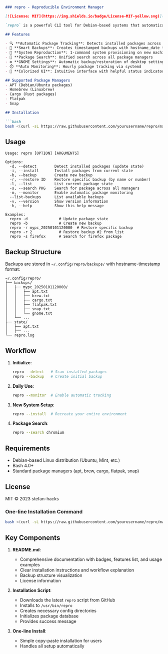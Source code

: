 ```markdown
### repro - Reproducible Environment Manager

[![License: MIT](https://img.shields.io/badge/License-MIT-yellow.svg)](https://opensource.org/licenses/MIT)

`repro` is a powerful CLI tool for Debian-based systems that automatically tracks and manages packages across multiple package managers (apt, brew, cargo, flatpak, snap). It creates reproducible system environments with zero manual configuration and provides easy system restoration.

## Features

- 🔍 **Automatic Package Tracking**: Detects installed packages across 5 package managers
- 💾 **Smart Backups**: Creates timestamped backups with hostname_date format
- 🔁 **System Reproduction**: 1-command system provisioning on new machines
- 🔎 **Package Search**: Unified search across all package managers
- ⚙️ **GNOME Settings**: Automatic backup/restoration of desktop settings
- ⏱️ **Auto Monitoring**: Hourly package tracking via systemd
- 🎨 **Colorized UI**: Intuitive interface with helpful status indicators

## Supported Package Managers
- APT (Debian/Ubuntu packages)
- Homebrew (Linuxbrew)
- Cargo (Rust packages)
- Flatpak
- Snap

## Installation

```bash
bash <(curl -sL https://raw.githubusercontent.com/yourusername/repro/main/install.sh)
```

## Usage

```
Usage: repro [OPTION] [ARGUMENTS]

Options:
  -d, --detect        Detect installed packages (update state)
  -i, --install       Install packages from current state
  -b, --backup        Create new backup
  -r, --restore ID    Restore specific backup (by name or number)
  -l, --list          List current package state
  -s, --search PKG    Search for package across all managers
  -m, --monitor       Enable automatic package monitoring
  --list-backups      List available backups
  -v, --version       Show version information
  -h, --help          Show this help message

Examples:
  repro -d              # Update package state
  repro -b              # Create new backup
  repro -r mypc_20250101120000  # Restore specific backup
  repro -r 2            # Restore backup #2 from list
  repro -s firefox      # Search for firefox package
```

## Backup Structure
Backups are stored in `~/.config/repro/backups/` with hostname-timestamp format:
```
~/.config/repro/
├── backups/
│   ├── mypc_20250101120000/
│   │   ├── apt.txt
│   │   ├── brew.txt
│   │   ├── cargo.txt
│   │   ├── flatpak.txt
│   │   ├── snap.txt
│   │   └── gnome.txt
│   └── ... 
├── state/
│   ├── apt.txt
│   ├── ...
└── repro.log
```

## Workflow

1. **Initialize**:
   ```bash
   repro --detect   # Scan installed packages
   repro --backup   # Create initial backup
   ```

2. **Daily Use**:
   ```bash
   repro --monitor  # Enable automatic tracking
   ```

3. **New System Setup**:
   ```bash
   repro --install  # Recreate your entire environment
   ```

4. **Package Search**:
   ```bash
   repro --search chromium
   ```

## Requirements
- Debian-based Linux distribution (Ubuntu, Mint, etc.)
- Bash 4.0+
- Standard package managers (apt, brew, cargo, flatpak, snap)

## License
MIT © 2023 stefan-hacks

### One-line Installation Command
```bash
bash <(curl -sL https://raw.githubusercontent.com/yourusername/repro/main/install.sh)
```

## Key Components

1. **README.md**:
   - Comprehensive documentation with badges, features list, and usage examples
   - Clear installation instructions and workflow explanation
   - Backup structure visualization
   - License information

2. **Installation Script**:
   - Downloads the latest `repro` script from GitHub
   - Installs to `/usr/bin/repro`
   - Creates necessary config directories
   - Initializes package database
   - Provides success message

3. **One-line Install**:
   - Simple copy-paste installation for users
   - Handles all setup automatically

